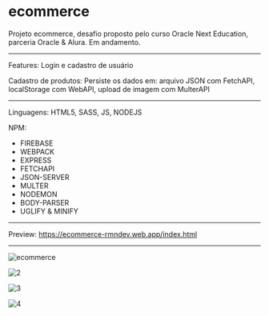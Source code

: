 # ecommerce
Projeto ecommerce, desafio proposto pelo curso Oracle Next Education, parceria Oracle & Alura.
Em andamento.
_________________________________________

Features:
Login e cadastro de usuário

Cadastro de produtos:
Persiste os dados em: 
  arquivo JSON com FetchAPI, 
  localStorage com WebAPI,
  upload de imagem com MulterAPI
  
_________________________________________

Linguagens:
HTML5, SASS, JS, NODEJS

NPM:
- FIREBASE
- WEBPACK
- EXPRESS
- FETCHAPI
- JSON-SERVER
- MULTER
- NODEMON
- BODY-PARSER
- UGLIFY & MINIFY

_________________________________________

Preview:
https://ecommerce-rmndev.web.app/index.html

_________________________________________


![ecommerce](https://user-images.githubusercontent.com/73000131/166120357-7b55025d-d9c2-4999-a32b-dc4e924b30cb.jpg)


![2](https://user-images.githubusercontent.com/73000131/166120482-cc039ac3-c725-4d69-be83-57158ba3d286.jpg)

![3](https://user-images.githubusercontent.com/73000131/166120497-e8bddcd2-a3f5-41f0-8d6b-6b41e34cbd13.jpg)

![4](https://user-images.githubusercontent.com/73000131/166120502-d0ffeb27-9478-4fe3-a93c-5514532182d1.jpg)
